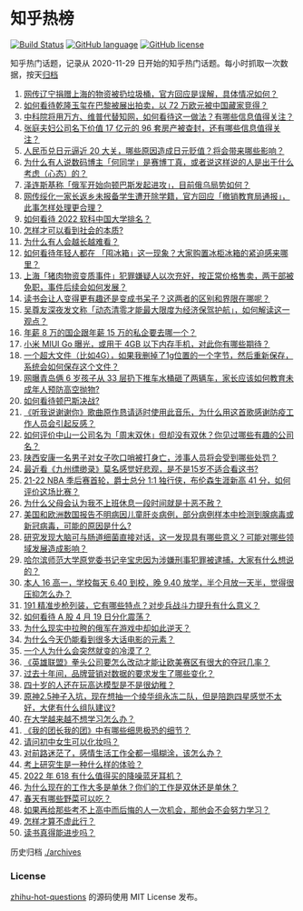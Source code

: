 # 知乎热榜
[![Build Status](https://github.com/ToWeLong/zhihu-hot-questions/workflows/CI/badge.svg)](https://github.com/ToWeLong/zhihu-hot-questions/actions)
[![GitHub language](https://img.shields.io/badge/language-golang-orange.svg)](https://golang.org/)
[![GitHub license](https://img.shields.io/github/license/ToWeLong/zhihu-hot-questions)](https://github.com/ToWeLong/zhihu-hot-questions/blob/main/LICENSE)

知乎热门话题，记录从 2020-11-29 日开始的知乎热门话题。每小时抓取一次数据，按天[归档](./archives)

<!-- BEGIN -->

1. [网传辽宁捐赠上海的物资被扔垃圾桶，官方回应是误解，具体情况如何？](https://www.zhihu.com/question/528666165)
1. [如何看待乾隆玉玺在巴黎被展出拍卖，以 72 万欧元被中国藏家竞得？](https://www.zhihu.com/question/528659901)
1. [中科院将用万方、维普代替知网，如何看待这一做法？有哪些信息值得关注？](https://www.zhihu.com/question/528643105)
1. [张庭夫妇公司名下价值 17 亿元的 96 套房产被查封，还有哪些信息值得关注？](https://www.zhihu.com/question/528814397)
1. [人民币兑日元逼近 20 大关，哪些原因造成日元贬值？将会带来哪些影响？](https://www.zhihu.com/question/528802041)
1. [为什么有人说数码博主「何同学」是赛博丁真，或者说这样说的人是出于什么考虑（心态）的？](https://www.zhihu.com/question/506994250)
1. [泽连斯基称「俄军开始向顿巴斯发起进攻」，目前俄乌局势如何？](https://www.zhihu.com/question/528789809)
1. [网传绥化一家长返乡未报备学生遭开除学籍，官方回应「撤销教育局通报」，此事怎样处理更合理？](https://www.zhihu.com/question/528826229)
1. [如何看待 2022 软科中国大学排名？](https://www.zhihu.com/question/528793879)
1. [怎样才可以看到社会的本质?](https://www.zhihu.com/question/528532574)
1. [为什么有人会越长越难看？](https://www.zhihu.com/question/275668871)
1. [如何看待年轻人都在 「囤冰箱」这一现象？大家购置冰柜冰箱的紧迫感来哪里？](https://www.zhihu.com/question/527706966)
1. [上海「猪肉物资变质事件」犯罪嫌疑人以次充好，按正常价格售卖，两干部被免职，事件后续会如何发展？](https://www.zhihu.com/question/528797305)
1. [读书会让人变得更有趣还是变成书呆子？这两者的区别和界限在哪呢？](https://www.zhihu.com/question/446275788)
1. [吴尊友深夜发文称「动态清零才能最大限度为经济保驾护航」，如何解读这一观点？](https://www.zhihu.com/question/528782048)
1. [年薪 8 万的国企跟年薪 15 万的私企要去哪一个？](https://www.zhihu.com/question/519307269)
1. [小米 MIUI Go 曝光，或用于 4GB 以下内存手机，对此你有哪些期待？](https://www.zhihu.com/question/528057903)
1. [一个超大文件（比如4G），如果我删掉了1g位置的一个字节，然后重新保存，系统会如何保存这个文件？](https://www.zhihu.com/question/527574626)
1. [网曝青岛俩 6 岁孩子从 33 层扔下推车水桶砸了两辆车，家长应该如何教育未成年人预防高空抛物?](https://www.zhihu.com/question/528781802)
1. [如何看待顿巴斯决战?](https://www.zhihu.com/question/527033208)
1. [《听我说谢谢你》歌曲原作恳请适时使用此音乐，为什么用这首歌感谢防疫工作人员会引起反感？](https://www.zhihu.com/question/528494631)
1. [如何评价中山一公司名为「周末双休」但却没有双休？你见过哪些有趣的公司名？](https://www.zhihu.com/question/528490177)
1. [陕西安康一名男子对女子吹口哨被打身亡，涉事人员将会受到哪些处罚？](https://www.zhihu.com/question/528700167)
1. [最近看《九州缥缈录》莫名感觉好悲观，是不是15岁不适合看这书?](https://www.zhihu.com/question/523302810)
1. [21-22 NBA 季后赛首轮，爵士总分 1:1 独行侠，布伦森生涯新高 41 分，如何评价这场比赛？](https://www.zhihu.com/question/528784353)
1. [为什么父母会认为我不上班休息一段时间就是十恶不赦？](https://www.zhihu.com/question/528451714)
1. [美国和欧洲数国报告不明病因儿童肝炎病例，部分病例样本中检测到腺病毒或新冠病毒，可能的原因是什么?](https://www.zhihu.com/question/528453038)
1. [研究发现大脑可与肠道细菌直接对话，这一发现具有哪些意义？可能对哪些领域发展造成影响？](https://www.zhihu.com/question/528799309)
1. [哈尔滨师范大学原党委书记辛宝忠因为涉嫌刑事犯罪被逮捕，大家有什么想说的？](https://www.zhihu.com/question/528072042)
1. [本人 16 高一，学校每天 6.40 到校，晚 9.40 放学，半个月放一天半，觉得很压抑怎么办？](https://www.zhihu.com/question/528788439)
1. [191 精准步枪列装，它有哪些特点？对步兵战斗力提升有什么意义？](https://www.zhihu.com/question/528610958)
1. [如何看待 A 股 4 月 19 日分化震荡？](https://www.zhihu.com/question/528814713)
1. [为什么现实中拉胯的俄军在游戏中却如此逆天？](https://www.zhihu.com/question/528268987)
1. [为什么今天仍能看到很多大话电影的元素？](https://www.zhihu.com/question/528655680)
1. [一个人为什么会突然就变的冷漠了？](https://www.zhihu.com/question/485883005)
1. [《英雄联盟》拳头公司要怎么改动才能让欧美赛区有很大的夺冠几率？](https://www.zhihu.com/question/528667436)
1. [过去十年间，品牌营销对数据的要求发生了哪些变化？](https://www.zhihu.com/question/528810599)
1. [四十岁的人还在玩高达模型是不是很幼稚？](https://www.zhihu.com/question/518864296)
1. [原神2.5神子入坑，现在想抽一个绫华组永冻二队，但是陪跑四星感觉不太好，大佬有什么组队建议?](https://www.zhihu.com/question/527959407)
1. [在大学越来越不想学习怎么办？](https://www.zhihu.com/question/356491903)
1. [《我的团长我的团》中有哪些细思极恐的细节？](https://www.zhihu.com/question/66001359)
1. [请问初中女生可以化妆吗？](https://www.zhihu.com/question/528462906)
1. [对前路迷茫了，感情生活工作全都一塌糊涂，该怎么办？](https://www.zhihu.com/question/528602799)
1. [考上研究生是一种什么样的体验？](https://www.zhihu.com/question/482815233)
1. [2022 年 618 有什么值得买的降噪蓝牙耳机？](https://www.zhihu.com/question/526718716)
1. [为什么现在的工作大多是单休？你们的工作是双休还是单休？](https://www.zhihu.com/question/528006160)
1. [春天有哪些野菜可以吃？](https://www.zhihu.com/question/519479550)
1. [如果再给那些考不上高中而后悔的人一次机会，那他会不会努力学习？](https://www.zhihu.com/question/528789225)
1. [怎样才算不虚此行？](https://www.zhihu.com/question/528651495)
1. [读书真得能进步吗？](https://www.zhihu.com/question/528776107)

<!-- END -->

历史归档 [./archives](./archives)


### License
[zhihu-hot-questions](https://github.com/towelong/zhihu-hot-questions) 的源码使用 MIT License 发布。